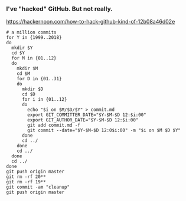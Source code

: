 ### I've "hacked" GitHub.  But not really.
https://hackernoon.com/how-to-hack-github-kind-of-12b08a46d02e

```
# a million commits
for Y in {1999..2018}
do
  mkdir $Y
  cd $Y
  for M in {01..12}
  do
    mkdir $M
    cd $M
    for D in {01..31}
    do
      mkdir $D
      cd $D
      for i in {01..12}
      do
        echo "$i on $M/$D/$Y" > commit.md
        export GIT_COMMITTER_DATE="$Y-$M-$D 12:$i:00"
        export GIT_AUTHOR_DATE="$Y-$M-$D 12:$i:00"
        git add commit.md -f
        git commit --date="$Y-$M-$D 12:0$i:00" -m "$i on $M $D $Y"
      done
      cd ../
    done
    cd ../
  done
  cd ../
done
git push origin master
git rm -rf 20**
git rm -rf 19**
git commit -am "cleanup"
git push origin master
```
